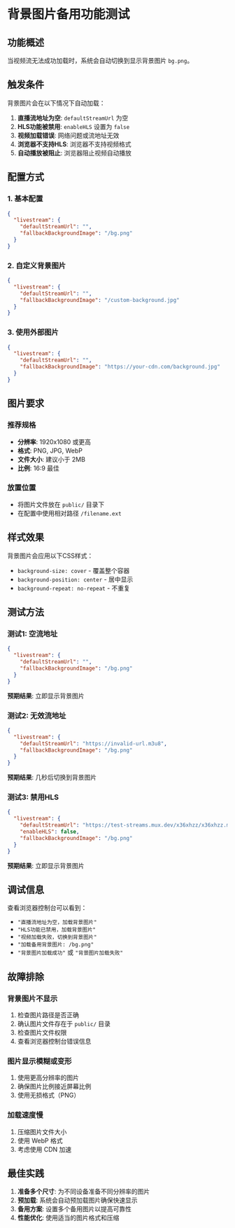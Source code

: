 # 背景图片备用功能测试

## 功能概述
当视频流无法成功加载时，系统会自动切换到显示背景图片 `bg.png`。

## 触发条件
背景图片会在以下情况下自动加载：

1. **直播流地址为空**: `defaultStreamUrl` 为空
2. **HLS功能被禁用**: `enableHLS` 设置为 `false`
3. **视频加载错误**: 网络问题或流地址无效
4. **浏览器不支持HLS**: 浏览器不支持视频格式
5. **自动播放被阻止**: 浏览器阻止视频自动播放

## 配置方式

### 1. 基本配置
```json
{
  "livestream": {
    "defaultStreamUrl": "",
    "fallbackBackgroundImage": "/bg.png"
  }
}
```

### 2. 自定义背景图片
```json
{
  "livestream": {
    "defaultStreamUrl": "",
    "fallbackBackgroundImage": "/custom-background.jpg"
  }
}
```

### 3. 使用外部图片
```json
{
  "livestream": {
    "defaultStreamUrl": "",
    "fallbackBackgroundImage": "https://your-cdn.com/background.jpg"
  }
}
```

## 图片要求

### 推荐规格
- **分辨率**: 1920x1080 或更高
- **格式**: PNG, JPG, WebP
- **文件大小**: 建议小于 2MB
- **比例**: 16:9 最佳

### 放置位置
- 将图片文件放在 `public/` 目录下
- 在配置中使用相对路径 `/filename.ext`

## 样式效果
背景图片会应用以下CSS样式：
- `background-size: cover` - 覆盖整个容器
- `background-position: center` - 居中显示
- `background-repeat: no-repeat` - 不重复

## 测试方法

### 测试1: 空流地址
```json
{
  "livestream": {
    "defaultStreamUrl": "",
    "fallbackBackgroundImage": "/bg.png"
  }
}
```
**预期结果**: 立即显示背景图片

### 测试2: 无效流地址
```json
{
  "livestream": {
    "defaultStreamUrl": "https://invalid-url.m3u8",
    "fallbackBackgroundImage": "/bg.png"
  }
}
```
**预期结果**: 几秒后切换到背景图片

### 测试3: 禁用HLS
```json
{
  "livestream": {
    "defaultStreamUrl": "https://test-streams.mux.dev/x36xhzz/x36xhzz.m3u8",
    "enableHLS": false,
    "fallbackBackgroundImage": "/bg.png"
  }
}
```
**预期结果**: 立即显示背景图片

## 调试信息
查看浏览器控制台可以看到：
- `"直播流地址为空，加载背景图片"`
- `"HLS功能已禁用，加载背景图片"`
- `"视频加载失败，切换到背景图片"`
- `"加载备用背景图片: /bg.png"`
- `"背景图片加载成功"` 或 `"背景图片加载失败"`

## 故障排除

### 背景图片不显示
1. 检查图片路径是否正确
2. 确认图片文件存在于 `public/` 目录
3. 检查图片文件权限
4. 查看浏览器控制台错误信息

### 图片显示模糊或变形
1. 使用更高分辨率的图片
2. 确保图片比例接近屏幕比例
3. 使用无损格式（PNG）

### 加载速度慢
1. 压缩图片文件大小
2. 使用 WebP 格式
3. 考虑使用 CDN 加速

## 最佳实践

1. **准备多个尺寸**: 为不同设备准备不同分辨率的图片
2. **预加载**: 系统会自动预加载图片确保快速显示
3. **备用方案**: 设置多个备用图片以提高可靠性
4. **性能优化**: 使用适当的图片格式和压缩
